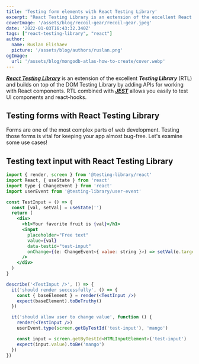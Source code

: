 ```yaml
---
title: 'Testing form elements with React Testing Library'
excerpt: "React Testing Library is an extension of the excellent React Testing Library. Let's examine testing forms use cases by examples."
coverImage: '/assets/blog/recoil-gear/recoil-gear.jpeg'
date: '2022-01-03T16:43:32.340Z'
tags: ["react-testing-library", "react"]
author:
  name: Ruslan Elishaev
  picture: '/assets/blog/authors/ruslan.png'
ogImage:
  url: '/assets/blog/mongodb-atlas-how-to-create/cover.webp'
---
```


[**_React Testing Library_**](https://testing-library.com/docs/react-testing-library/intro/) is an extension of the excellent **_Testing Library_** (RTL) and builds on top of the DOM Testing Library by adding APIs for working with React components.
RTL combined with [**_JEST_**](https://jestjs.io/) allows you easily to test UI components and react-hooks.

## Testing forms with React Testing Library
Forms are one of the most complex parts of web development. Testing those forms is vital for keeping your app almost bug-free.
Let's examine some use cases!


## Testing text input with React Testing Library

```jsx
import { render, screen } from '@testing-library/react'
import React, { useState } from 'react'
import type { ChangeEvent } from 'react'
import userEvent from '@testing-library/user-event'

const TestInput = () => {
  const [val, setVal] = useState('')
  return (
    <div>
      <h1>Your favorite fruit is {val}</h1>
      <input
        placeholder="Free text"
        value={val}
        data-testid="test-input"
        onChange={(e: ChangeEvent<{ value: string }>) => setVal(e.target.value)}
      />
    </div>
  )
}

describe('<TestInput />', () => {
  it('should render successfully', () => {
    const { baseElement } = render(<TestInput />)
    expect(baseElement).toBeTruthy()
  })

  it('should allow user to change value', function () {
    render(<TestInput />)
    userEvent.type(screen.getByTestId('test-input'), 'mango')

    const input = screen.getByTestId<HTMLInputElement>('test-input')
    expect(input.value).toBe('mango')
  })
})
```

